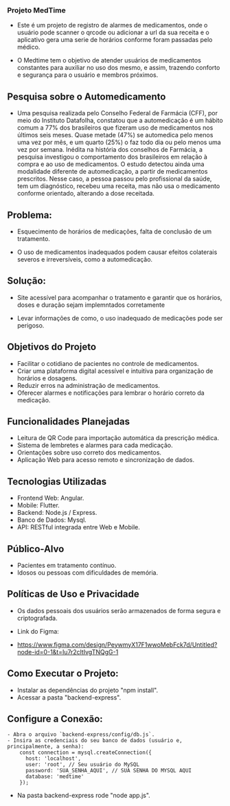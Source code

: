 ### Projeto MedTime

* Este é um projeto de registro de alarmes de medicamentos, onde o usuário pode scanner o qrcode ou adicionar a url da sua receita e o aplicativo gera uma serie de horários conforme foram passadas pelo médico.

* O Medtime tem o objetivo de atender usuários de medicamentos constantes para auxiliar no uso dos mesmo, e assim, trazendo conforto e segurança para o usuário e membros próximos.

## Pesquisa sobre o Automedicamento 

* Uma pesquisa realizada pelo Conselho Federal de Farmácia (CFF), por meio do Instituto Datafolha, constatou que a automedicação é um hábito comum a 77% dos brasileiros que fizeram uso de medicamentos nos últimos seis meses. Quase metade (47%) se automedica pelo menos uma vez por mês, e um quarto (25%) o faz todo dia ou pelo menos uma vez por semana. Inédita na história dos conselhos de Farmácia, a pesquisa investigou o comportamento dos brasileiros em relação à compra e ao uso de medicamentos. O estudo detectou ainda uma modalidade diferente de automedicação, a partir de medicamentos prescritos. Nesse caso, a pessoa passou pelo profissional da saúde, tem um diagnóstico, recebeu uma receita, mas não usa o medicamento conforme orientado, alterando a dose receitada. 

## Problema:

* Esquecimento de horários de medicações, falta de conclusão de um tratamento.

* O uso de medicamentos inadequados podem causar efeitos colaterais severos e irreversíveis, como a automedicação.

## Solução:

* Site acessível para acompanhar o tratamento e garantir que os horários, doses e duração sejam implemntados corretamente

* Levar informações de como, o uso inadequado de medicações pode ser perigoso.

## Objetivos do Projeto
- Facilitar o cotidiano de pacientes no controle de medicamentos.  
- Criar uma plataforma digital acessível e intuitiva para organização de horários e dosagens.  
- Reduzir erros na administração de medicamentos.  
- Oferecer alarmes e notificações para lembrar o horário correto da medicação.  

## Funcionalidades Planejadas
- Leitura de QR Code para importação automática da prescrição médica.  
- Sistema de lembretes e alarmes para cada medicação.  
- Orientações sobre uso correto dos medicamentos.  
- Aplicação Web para acesso remoto e sincronização de dados.

## Tecnologias Utilizadas
- Frontend Web: Angular.
- Mobile: Flutter.
- Backend: Node.js / Express.
- Banco de Dados: Mysql.
- API: RESTful integrada entre Web e Mobile.

## Público-Alvo
- Pacientes em tratamento contínuo.  
- Idosos ou pessoas com dificuldades de memória.  


## Políticas de Uso e Privacidade
- Os dados pessoais dos usuários serão armazenados de forma segura e criptografada.  

* Link do Figma:

- https://www.figma.com/design/PeywmyX17F1wwoMebFck7d/Untitled?node-id=0-1&t=Iu7r2cltIvgTNQgG-1


## Como Executar o Projeto:
- Instalar as dependências do projeto "npm install".
- Acessar a pasta "backend-express".

## Configure a Conexão:
    - Abra o arquivo `backend-express/config/db.js`.
    - Insira as credenciais do seu banco de dados (usuário e, principalmente, a senha):
        const connection = mysql.createConnection({
          host: 'localhost',
          user: 'root', // Seu usuário do MySQL
          password: 'SUA_SENHA_AQUI', // SUA SENHA DO MYSQL AQUI
          database: 'medtime'
        });

* Na pasta backend-express rode "node app.js".
